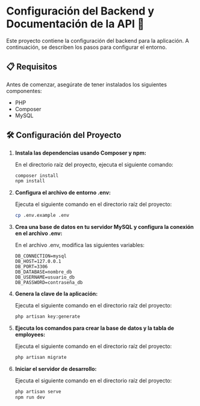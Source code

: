 # Configuración del Backend y Documentación de la API 🚀

Este proyecto contiene la configuración del backend para la aplicación. A continuación, se describen los pasos para configurar el entorno.

## 📋 Requisitos

Antes de comenzar, asegúrate de tener instalados los siguientes componentes:

- PHP
- Composer
- MySQL

## 🛠️ Configuración del Proyecto

1. **Instala las dependencias usando Composer y npm:**

   En el directorio raíz del proyecto, ejecuta el siguiente comando:

   ```bash
   composer install
   npm install
   ```

2. **Configura el archivo de entorno .env:**

   Ejecuta el siguiente comando en el directorio raíz del proyecto:

   ```bash
   cp .env.example .env
   ```

3. **Crea una base de datos en tu servidor MySQL y configura la conexión en el archivo .env:**

   En el archivo .env, modifica las siguientes variables:

   ```
   DB_CONNECTION=mysql
   DB_HOST=127.0.0.1
   DB_PORT=3306
   DB_DATABASE=nombre_db
   DB_USERNAME=usuario_db
   DB_PASSWORD=contraseña_db
   ```

4. **Genera la clave de la aplicación:**

   Ejecuta el siguiente comando en el directorio raíz del proyecto:

   ```bash
   php artisan key:generate
   ```

5. **Ejecuta los comandos para crear la base de datos y la tabla de employees:**

   Ejecuta el siguiente comando en el directorio raíz del proyecto:

   ```bash
   php artisan migrate
   ```

6. **Iniciar el servidor de desarrollo:**

   Ejecuta el siguiente comando en el directorio raíz del proyecto:

   ```bash
   php artisan serve
   npm run dev
   ```
